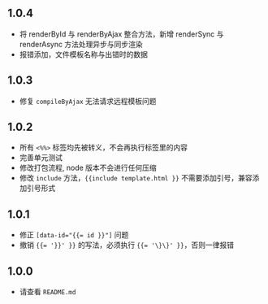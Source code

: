 ## 1.0.4

- 将 renderById 与 renderByAjax 整合方法，新增 renderSync 与 renderAsync 方法处理异步与同步渲染
- 报错添加，文件模板名称与出错时的数据

## 1.0.3
- 修复 `compileByAjax` 无法请求远程模板问题

## 1.0.2
- 所有 `<%%>` 标签均先被转义，不会再执行标签里的内容
- 完善单元测试
- 修改打包流程, node 版本不会进行任何压缩
- 修改 `include` 方法，`{{include template.html }}` 不需要添加引号，兼容添加引号形式

## 1.0.1

- 修正 `[data-id="{{= id }}"]` 问题
- 撤销 `{{= '}}' }}` 的写法，必须执行 `{{= '\}\}' }}`，否则一律报错

## 1.0.0

- 请查看 `README.md`
